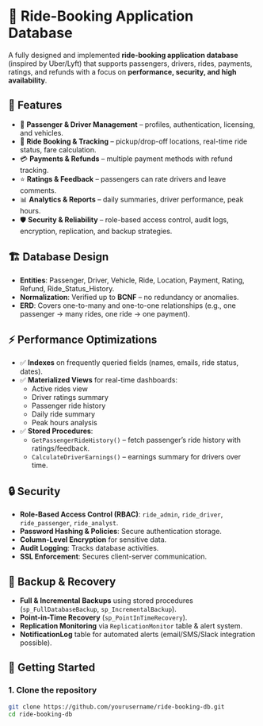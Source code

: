 # 🚖 Ride-Booking Application Database

A fully designed and implemented **ride-booking application database** (inspired by Uber/Lyft) that supports passengers, drivers, rides, payments, ratings, and refunds with a focus on **performance, security, and high availability**.



## 📌 Features
- 👤 **Passenger & Driver Management** – profiles, authentication, licensing, and vehicles.  
- 🚗 **Ride Booking & Tracking** – pickup/drop-off locations, real-time ride status, fare calculation.  
- 💳 **Payments & Refunds** – multiple payment methods with refund tracking.  
- ⭐ **Ratings & Feedback** – passengers can rate drivers and leave comments.  
- 📊 **Analytics & Reports** – daily summaries, driver performance, peak hours.  
- 🛡 **Security & Reliability** – role-based access control, audit logs, encryption, replication, and backup strategies.  



## 🏗 Database Design
- **Entities**: Passenger, Driver, Vehicle, Ride, Location, Payment, Rating, Refund, Ride_Status_History.  
- **Normalization**: Verified up to **BCNF** – no redundancy or anomalies.  
- **ERD**: Covers one-to-many and one-to-one relationships (e.g., one passenger → many rides, one ride → one payment).  



## ⚡ Performance Optimizations
- ✅ **Indexes** on frequently queried fields (names, emails, ride status, dates).  
- ✅ **Materialized Views** for real-time dashboards:
  - Active rides view  
  - Driver ratings summary  
  - Passenger ride history  
  - Daily ride summary  
  - Peak hours analysis  
- ✅ **Stored Procedures**:
  - `GetPassengerRideHistory()` – fetch passenger’s ride history with ratings/feedback.  
  - `CalculateDriverEarnings()` – earnings summary for drivers over time.  



## 🔒 Security
- **Role-Based Access Control (RBAC)**: `ride_admin`, `ride_driver`, `ride_passenger`, `ride_analyst`.  
- **Password Hashing & Policies**: Secure authentication storage.  
- **Column-Level Encryption** for sensitive data.  
- **Audit Logging**: Tracks database activities.  
- **SSL Enforcement**: Secures client-server communication.  



## 💾 Backup & Recovery
- **Full & Incremental Backups** using stored procedures (`sp_FullDatabaseBackup`, `sp_IncrementalBackup`).  
- **Point-in-Time Recovery** (`sp_PointInTimeRecovery`).  
- **Replication Monitoring** via `ReplicationMonitor` table & alert system.  
- **NotificationLog** table for automated alerts (email/SMS/Slack integration possible).  


## 🚀 Getting Started

### 1. Clone the repository
```bash
git clone https://github.com/yourusername/ride-booking-db.git
cd ride-booking-db


